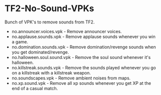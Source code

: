 # TF2-No-Sound-VPKs
Bunch of VPK's to remove sounds from TF2.  

* no.announcer.voices.vpk - Remove announcer voices.  
* no.applause.sounds.vpk - Remove applause sounds whenever you win a game.  
* no.domination.sounds.vpk - Remove domination/revenge sounds when you get dominated/revenge.  
* no.halloween.soul.sound.vpk - Remove the soul sound whenever it's halloween.  
* no.killstreak.sounds.vpk - Remove the sounds played whenever you go on a killstreak with a killstreak weapon.  
* no.soundscapes.vpk - Remove ambient noises from maps.  
* no.xp.sound.vpk - Remove all xp sounds whenever you get XP at the end of a casual match.  